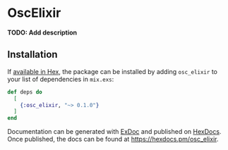 # OscElixir

**TODO: Add description**

## Installation

If [available in Hex](https://hex.pm/docs/publish), the package can be installed
by adding `osc_elixir` to your list of dependencies in `mix.exs`:

```elixir
def deps do
  [
    {:osc_elixir, "~> 0.1.0"}
  ]
end
```

Documentation can be generated with [ExDoc](https://github.com/elixir-lang/ex_doc)
and published on [HexDocs](https://hexdocs.pm). Once published, the docs can
be found at <https://hexdocs.pm/osc_elixir>.

